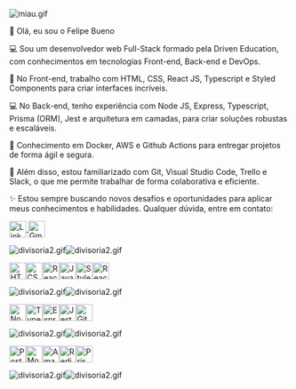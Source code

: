 ![miau.gif](https://steemitimages.com/DQmZCo76MUSeg8WNYUqr9UMGig3kufJWfENY337KfSbpoJC/miau.gif)
<p>👋 Olá, eu sou o Felipe Bueno</p>
<p>💻 Sou um desenvolvedor web Full-Stack formado pela Driven Education, com conhecimentos em tecnologias Front-end, Back-end e DevOps.</p>
<p>🎨 No Front-end, trabalho com HTML, CSS, React JS, Typescript e Styled Components para criar interfaces incríveis.</p>
<p>💻 No Back-end, tenho experiência com Node JS, Express, Typescript, Prisma (ORM), Jest e arquitetura em camadas, para criar soluções robustas e escaláveis.</p>
<p>🔧 Conhecimento em Docker, AWS e Github Actions para entregar projetos de forma ágil e segura.</p>
<p>🚀 Além disso, estou familiarizado com Git, Visual Studio Code, Trello e Slack, o que me permite trabalhar de forma colaborativa e eficiente.</p>
<p>✨ Estou sempre buscando novos desafios e oportunidades para aplicar meus conhecimentos e habilidades. Qualquer dúvida, entre em contato:</p>



<p align="start">
  <a href="https://www.linkedin.com/in/felipe-bueno-ferreira/">
    <img align="center" height="30" src="https://img.shields.io/badge/LinkedIn-0077B5?style=for-the-badge&logo=linkedin&logoColor=white" alt="LinkedIn">
  </a>
  <a href="mailto:felipebueno2201@gmail.com">
    <img align="center" height="30" src="https://img.shields.io/badge/Gmail-D14836?style=for-the-badge&logo=gmail&logoColor=white" alt="Gmail">
  </a>
</p>

![divisoria2.gif](https://steemitimages.com/DQmU5iMdeeiAFURBeRuAGLpFTLzxfXaR744sdURoTTWSCkZ/divisoria2.gif)![divisoria2.gif](https://steemitimages.com/DQmU5iMdeeiAFURBeRuAGLpFTLzxfXaR744sdURoTTWSCkZ/divisoria2.gif)

<div style="display:flex">
  <img  align="center" height="30" src="https://img.shields.io/badge/HTML5-E34F26?style=for-the-badge&logo=html5&logoColor=white" alt="HTML5">
  <img  align="center" height="30" src="https://img.shields.io/badge/CSS3-1572B6?style=for-the-badge&logo=css3&logoColor=white" alt="CSS3">
  <img  align="center" height="30" src="https://img.shields.io/badge/React-20232A?style=for-the-badge&logo=react&logoColor=61DAFB" alt="React">
  <img  align="center" height="30" src="https://img.shields.io/badge/JavaScript-323330?style=for-the-badge&logo=javascript&logoColor=F7DF1E" alt="JavaScript">
    <img  align="center" height="30" src="https://img.shields.io/badge/styled--components-DB7093?style=for-the-badge&logo=styled-components&logoColor=white" alt="Styled Components">
     <img align="center" height="30" src="https://img.shields.io/badge/React_Router-CA4245?style=for-the-badge&logo=react-router&logoColor=white" alt="React Router">
</div>

![divisoria2.gif](https://steemitimages.com/DQmU5iMdeeiAFURBeRuAGLpFTLzxfXaR744sdURoTTWSCkZ/divisoria2.gif)![divisoria2.gif](https://steemitimages.com/DQmU5iMdeeiAFURBeRuAGLpFTLzxfXaR744sdURoTTWSCkZ/divisoria2.gif)

<div style="display:flex">
  <img  align="center" height="30" src="https://img.shields.io/badge/Node.js-43853D?style=for-the-badge&logo=node.js&logoColor=white" alt="Node.js"> 
  <img  align="center" height="30"  src="https://img.shields.io/badge/TypeScript-007ACC?style=for-the-badge&logo=typescript&logoColor=white" alt="TypeScript">
  <img align="center" height="30" src="https://img.shields.io/badge/Express.js-404D59?style=for-the-badge&logo=Express&logoColor=white" alt="Express">
  <img align="center" height="30" src="https://img.shields.io/badge/Jest-323330?style=for-the-badge&logo=Jest&logoColor=white" alt="Jest">
  <img align="center" height="30" src="https://img.shields.io/badge/GIT-E44C30?style=for-the-badge&logo=git&logoColor=white" alt="Git">
</div>

![divisoria2.gif](https://steemitimages.com/DQmU5iMdeeiAFURBeRuAGLpFTLzxfXaR744sdURoTTWSCkZ/divisoria2.gif)![divisoria2.gif](https://steemitimages.com/DQmU5iMdeeiAFURBeRuAGLpFTLzxfXaR744sdURoTTWSCkZ/divisoria2.gif)

<div style="display:flex">
  <img align="center" height="30" src="https://img.shields.io/badge/PostgreSQL-316192?style=for-the-badge&logo=postgresql&logoColor=white" alt="PostgreSQL">
  <img align="center" height="30" src="https://img.shields.io/badge/MongoDB-4EA94B?style=for-the-badge&logo=mongodb&logoColor=white" alt="MongoDB">
  <img align="center" height="30" src="https://img.shields.io/badge/Amazon_AWS-232F3E?style=for-the-badge&logo=amazon-aws&logoColor=white" alt="Amazon AWS">
  <img align="center" height="30" src="https://img.shields.io/badge/redis-%23DD0031.svg?&style=for-the-badge&logo=redis&logoColor=white" alt="Redis">
  <img align="center" height="30" src="https://img.shields.io/badge/Prisma-3982CE?style=for-the-badge&logo=Prisma&logoColor=white" alt="Prisma">
</div>

![divisoria2.gif](https://steemitimages.com/DQmU5iMdeeiAFURBeRuAGLpFTLzxfXaR744sdURoTTWSCkZ/divisoria2.gif)![divisoria2.gif](https://steemitimages.com/DQmU5iMdeeiAFURBeRuAGLpFTLzxfXaR744sdURoTTWSCkZ/divisoria2.gif)
